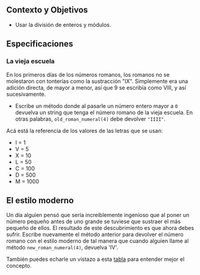 ## Contexto y Objetivos

- Usar la división de enteros y módulos.

## Especificaciones

### La vieja escuela

En los primeros días de los números romanos, los romanos no se molestaron con tonterías como la sustracción "IX". Simplemente era una adición directa, de mayor a menor, así que 9 se escribía como VIII, y así sucesivamente.

- Escribe un método donde al pasarle un número entero mayor a `0` devuelva un string que tenga el número romano de la vieja escuela. En otras palabras, `old_roman_numeral(4)` debe devolver `"IIII"`.

Acá está la referencia de los valores de las letras que se usan:
- I = 1
- V = 5
- X = 10
- L = 50
- C = 100
- D = 500
- M = 1000

## El estilo moderno

Un día alguien pensó que sería increíblemente ingenioso que al poner un número pequeño antes de uno grande se tuviese que sustraer el más pequeño de ellos. El resultado de este descubrimiento es que ahora debes sufrir. Escribe nuevamente el método anterior para devolver el número romano con el estilo moderno de tal manera que cuando alguien llame al método `new_roman_numeral(4)`, devuelva  'IV'.

También puedes echarle un vistazo a esta [tabla](http://loudexpose.files.wordpress.com/2011/02/roman-numerals.jpg) para entender mejor el concepto.
